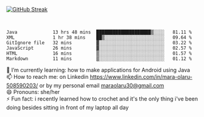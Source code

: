 

 <!--<img align="center" src="https://github-readme-stats.vercel.app/api?username=MaraxD&theme=github_dark&show_icons=true&count_private=true"/>-->
[![GitHub Streak](http://github-readme-streak-stats.herokuapp.com?user=MaraxD&theme=tokyonight_duo&align=center)](https://git.io/streak-stats)
 
 
 <br/>

<!--START_SECTION:waka-->

```text
Java             13 hrs 48 mins  ████████████████████▒░░░░   81.11 %
XML              1 hr 38 mins    ██▒░░░░░░░░░░░░░░░░░░░░░░   09.64 %
GitIgnore file   32 mins         ▓░░░░░░░░░░░░░░░░░░░░░░░░   03.22 %
JavaScript       26 mins         ▓░░░░░░░░░░░░░░░░░░░░░░░░   02.57 %
HTML             16 mins         ▒░░░░░░░░░░░░░░░░░░░░░░░░   01.57 %
Markdown         11 mins         ▒░░░░░░░░░░░░░░░░░░░░░░░░   01.12 %
```

<!--END_SECTION:waka-->
<!--[![willianrod's wakatime stats](https://github-readme-stats.vercel.app/api/wakatime?username=MaraxD)](https://github.com/anuraghazra/github-readme-stats)-->

🌱 I’m currently learning: how to make applications for Android using Java<br/>
📫 How to reach me: on Linkedin https://www.linkedin.com/in/mara-olaru-508590203/ or by my personal email maraolaru30@gmail.com <br/>
😄 Pronouns: she/her <br/>
⚡ Fun fact: i recently learned how to crochet and it's the only thing i've been doing besides sitting in front of my laptop all day <br/>
 
